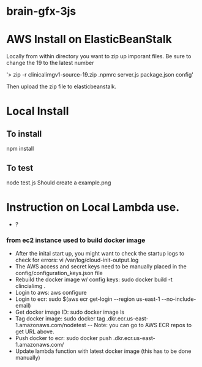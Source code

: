 # brain-gfx-3js

# AWS Install on ElasticBeanStalk

Locally from within directory you want to zip up imporant files.
Be sure to change the 19 to the latest number

'> zip -r clinicalimgv1-source-19.zip .npmrc server.js package.json config'

Then upload the zip file to elasticbeanstalk.

# Local Install

## To install

npm install

## To test

node test.js
Should create a example.png

# Instruction on Local Lambda use.
- ? 

### from ec2 instance used to build docker image
- After the inital start up, you might want to check the startup logs to check for errors: vi /var/log/cloud-init-output.log
- The AWS access and secret keys need to be manually placed in the config/configuration_keys.json file
- Rebuild the docker image w/ config keys: sudo docker build -t clincialimg .
- Login to aws: aws configure
- Login to ecr: sudo $(aws ecr get-login --region us-east-1 --no-include-email)
- Get docker image ID: sudo docker image ls
- Tag docker image: sudo docker tag <ImageID> <AwsAccountID>.dkr.ecr.us-east-1.amazonaws.com/nodetest
-- Note: you can go to AWS ECR repos to get URL above.
- Push docker to ecr: sudo docker push <AWS-Account-ID>.dkr.ecr.us-east-1.amazonaws.com/
- Update lambda function with latest docker image (this has to be done manually)